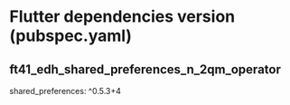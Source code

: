 # Flutter dependencies version (pubspec.yaml)

## ft41_edh_shared_preferences_n_2qm_operator
shared_preferences: ^0.5.3+4
